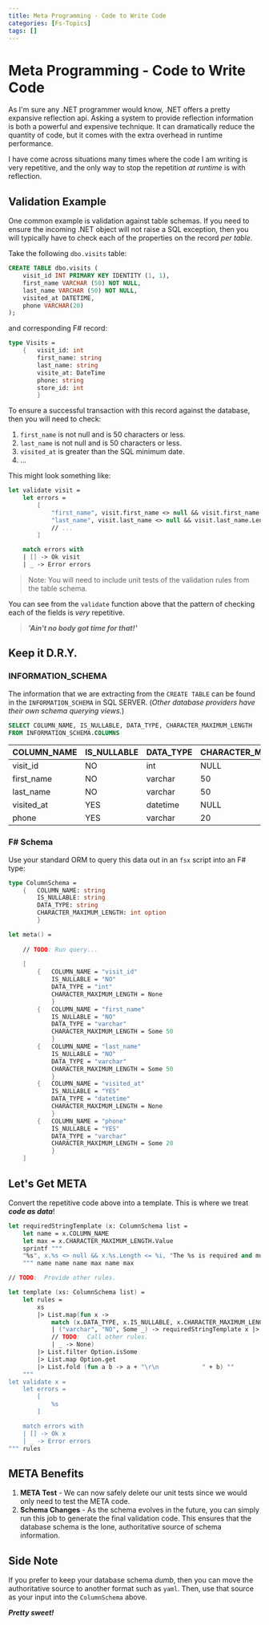 ```yaml
---
title: Meta Programming - Code to Write Code
categories: [Fs-Topics]
tags: []
---
```


# Meta Programming - Code to Write Code

As I'm sure any .NET programmer would know, .NET offers a pretty expansive reflection api.  Asking a system to provide reflection information is both a powerful and expensive technique.  It can dramatically reduce the quantity of code, but it comes with the extra overhead in runtime performance.  

I have come across situations many times where the code I am writing is very repetitive, and the only way to stop the repetition *at runtime* is with reflection.  

## Validation Example

One common example is validation against table schemas.  If you need to ensure the incoming .NET object will not raise a SQL exception, then you will typically have to check each of the properties on the record *per table*.  

Take the following `dbo.visits` table:

```sql
CREATE TABLE dbo.visits (
    visit_id INT PRIMARY KEY IDENTITY (1, 1),
    first_name VARCHAR (50) NOT NULL,
    last_name VARCHAR (50) NOT NULL,
    visited_at DATETIME,
    phone VARCHAR(20)
);
```

and corresponding F# record:

```fsharp
type Visits =
    {   visit_id: int
        first_name: string
        last_name: string
        visite_at: DateTime
        phone: string
        store_id: int
        }
```

To ensure a successful transaction with this record against the database, then you will need to check:

1. `first_name` is not null and is 50 characters or less.
2. `last_name` is not null and is 50 characters or less.
3. `visited_at` is greater than the SQL minimum date.
4. ...

This might look something like:

```fsharp
let validate visit = 
    let errors = 
        [
            "first_name", visit.first_name <> null && visit.first_name.Length <= 50, "The first_name is required and must be less than or equal to 50 characters."
            "last_name", visit.last_name <> null && visit.last_name.Length <= 50, "The last_name is required and must be less than or equal to 50 characters."
            // ...
        ]

    match errors with 
    | [] -> Ok visit
    | _ -> Error errors
```

> Note:  You will need to include unit tests of the validation rules from the table schema.

You can see from the `validate` function above that the pattern of checking each of the fields is *very* repetitive.

> ***'Ain't no body got time for that!'***

## Keep it D.R.Y.

### INFORMATION_SCHEMA

The information that we are extracting from the `CREATE TABLE` can be found in the `INFORMATION_SCHEMA` in SQL SERVER.  (*Other database providers have their own schema querying views.*)

```sql
SELECT COLUMN_NAME, IS_NULLABLE, DATA_TYPE, CHARACTER_MAXIMUM_LENGTH
FROM INFORMATION_SCHEMA.COLUMNS
```

| COLUMN_NAME | IS_NULLABLE | DATA_TYPE | CHARACTER_MAXIMUM_LENGTH |
| ----------- | ----------- | --------- | ------------------------ |
| visit_id    | NO          | int       | NULL                     |
| first_name  | NO          | varchar   | 50                       |
| last_name   | NO          | varchar   | 50                       |
| visited_at  | YES         | datetime  | NULL                     |
| phone       | YES         | varchar   | 20                       |

### F# Schema

Use your standard ORM to query this data out in an `fsx` script into an F# type:

```fsharp
type ColumnSchema =
    {   COLUMN_NAME: string
        IS_NULLABLE: string
        DATA_TYPE: string
        CHARACTER_MAXIMUM_LENGTH: int option
        }

let meta() = 
    
    // TODO: Run query...
    
    [
        {   COLUMN_NAME = "visit_id"
            IS_NULLABLE = "NO"
            DATA_TYPE = "int"
            CHARACTER_MAXIMUM_LENGTH = None
            }
        {   COLUMN_NAME = "first_name"
            IS_NULLABLE = "NO"
            DATA_TYPE = "varchar"
            CHARACTER_MAXIMUM_LENGTH = Some 50
            }
        {   COLUMN_NAME = "last_name"
            IS_NULLABLE = "NO"
            DATA_TYPE = "varchar"
            CHARACTER_MAXIMUM_LENGTH = Some 50
            }
        {   COLUMN_NAME = "visited_at"
            IS_NULLABLE = "YES"
            DATA_TYPE = "datetime"
            CHARACTER_MAXIMUM_LENGTH = None
            }
        {   COLUMN_NAME = "phone"
            IS_NULLABLE = "YES"
            DATA_TYPE = "varchar"
            CHARACTER_MAXIMUM_LENGTH = Some 20
            }
    ]
```

## Let's Get META

Convert the repetitive code above into a template.  This is where we treat ***code as data***!

```fsharp
let requiredStringTemplate (x: ColumnSchema list = 
    let name = x.COLUMN_NAME
    let max = x.CHARACTER_MAXIMUM_LENGTH.Value
    sprintf """
    "%s", x.%s <> null && x.%s.Length <= %i, "The %s is required and must be less than or equal to %i characters."
    """ name name name max name max

// TODO:  Provide other rules.

let template (xs: ColumnSchema list) = 
    let rules = 
        xs 
        |> List.map(fun x -> 
            match (x.DATA_TYPE, x.IS_NULLABLE, x.CHARACTER_MAXIMUM_LENGTH) with 
            | ("varchar", "NO", Some _) -> requiredStringTemplate x |> Some
            // TODO:  Call other rules.
            | _ -> None)
        |> List.filter Option.isSome
        |> List.map Option.get
        |> List.fold (fun a b -> a + "\r\n            " + b) ""
    """
let validate x = 
    let errors = 
        [
            %s
        ]

    match errors with 
    | [] -> Ok x
    | _ -> Error errors
""" rules
```

## META Benefits

1. **META Test** - We can now safely delete our unit tests since we would only need to test the META code.
2. **Schema Changes** - As the schema evolves in the future, you can simply run this job to generate the final validation code.  This ensures that the database schema is the lone, authoritative source of schema information.

## Side Note

If you prefer to keep your database schema *dumb*, then you can move the authoritative source to another format such as `yaml`.  Then, use that source as your input into the `ColumnSchema` above.

***Pretty sweet!***